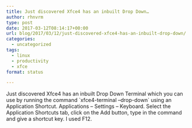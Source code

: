 ```yaml
---
title: Just discovered Xfce4 has an inbuilt Drop Down…
author: rhnvrm
type: post
date: 2017-03-12T08:14:17+00:00
url: blog/2017/03/12/just-discovered-xfce4-has-an-inbuilt-drop-down/
categories:
  - uncategorized
tags:
  - linux
  - productivity
  - xfce
format: status

---
```

Just discovered Xfce4 has an inbuilt Drop Down Terminal which you can use by running the command \`xfce4-terminal –drop-down\` using an Application Shortcut. Applications – Settings – Keyboard. Select the Application Shortcuts tab, click on the Add button, type in the command and give a shortcut key. I used F12.